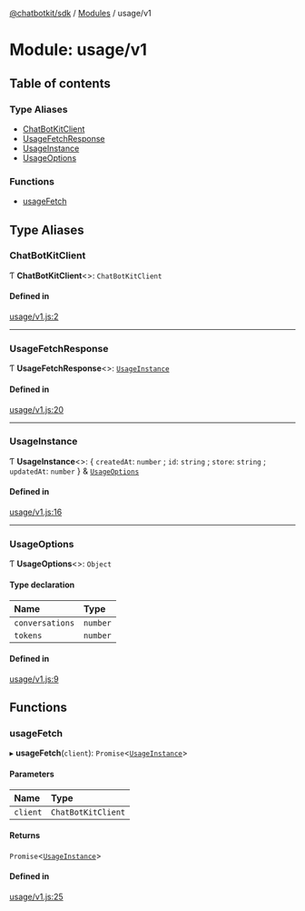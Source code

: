 [@chatbotkit/sdk](../README.md) / [Modules](../modules.md) / usage/v1

# Module: usage/v1

## Table of contents

### Type Aliases

- [ChatBotKitClient](usage_v1.md#chatbotkitclient)
- [UsageFetchResponse](usage_v1.md#usagefetchresponse)
- [UsageInstance](usage_v1.md#usageinstance)
- [UsageOptions](usage_v1.md#usageoptions)

### Functions

- [usageFetch](usage_v1.md#usagefetch)

## Type Aliases

### ChatBotKitClient

Ƭ **ChatBotKitClient**<\>: `ChatBotKitClient`

#### Defined in

[usage/v1.js:2](https://github.com/chatbotkit/node-sdk/blob/0fead0f/packages/sdk/src/usage/v1.js#L2)

___

### UsageFetchResponse

Ƭ **UsageFetchResponse**<\>: [`UsageInstance`](usage_v1.md#usageinstance)

#### Defined in

[usage/v1.js:20](https://github.com/chatbotkit/node-sdk/blob/0fead0f/packages/sdk/src/usage/v1.js#L20)

___

### UsageInstance

Ƭ **UsageInstance**<\>: { `createdAt`: `number` ; `id`: `string` ; `store`: `string` ; `updatedAt`: `number`  } & [`UsageOptions`](usage_v1.md#usageoptions)

#### Defined in

[usage/v1.js:16](https://github.com/chatbotkit/node-sdk/blob/0fead0f/packages/sdk/src/usage/v1.js#L16)

___

### UsageOptions

Ƭ **UsageOptions**<\>: `Object`

#### Type declaration

| Name | Type |
| :------ | :------ |
| `conversations` | `number` |
| `tokens` | `number` |

#### Defined in

[usage/v1.js:9](https://github.com/chatbotkit/node-sdk/blob/0fead0f/packages/sdk/src/usage/v1.js#L9)

## Functions

### usageFetch

▸ **usageFetch**(`client`): `Promise`<[`UsageInstance`](usage_v1.md#usageinstance)\>

#### Parameters

| Name | Type |
| :------ | :------ |
| `client` | `ChatBotKitClient` |

#### Returns

`Promise`<[`UsageInstance`](usage_v1.md#usageinstance)\>

#### Defined in

[usage/v1.js:25](https://github.com/chatbotkit/node-sdk/blob/0fead0f/packages/sdk/src/usage/v1.js#L25)
